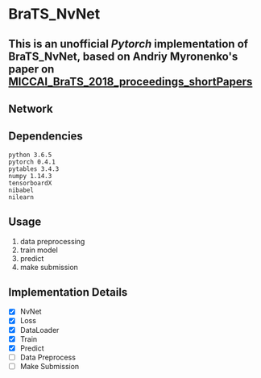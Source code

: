 # BraTS_NvNet

This is an **unofficial** *Pytorch* implementation of BraTS_NvNet, based on **Andriy Myronenko's** paper on [**MICCAI_BraTS_2018_proceedings_shortPapers**](https://www.cbica.upenn.edu/sbia/Spyridon.Bakas/MICCAI_BraTS/MICCAI_BraTS_2018_proceedings_shortPapers.pdf)
---

## Network

## Dependencies
```
python 3.6.5
pytorch 0.4.1
pytables 3.4.3
numpy 1.14.3
tensorboardX
nibabel
nilearn

```
## Usage

1. data preprocessing
2. train model
3. predict 
4. make submission

## Implementation Details

- [x] NvNet 
- [x] Loss
- [x] DataLoader
- [x] Train
- [x] Predict
- [ ] Data Preprocess
- [ ] Make Submission
